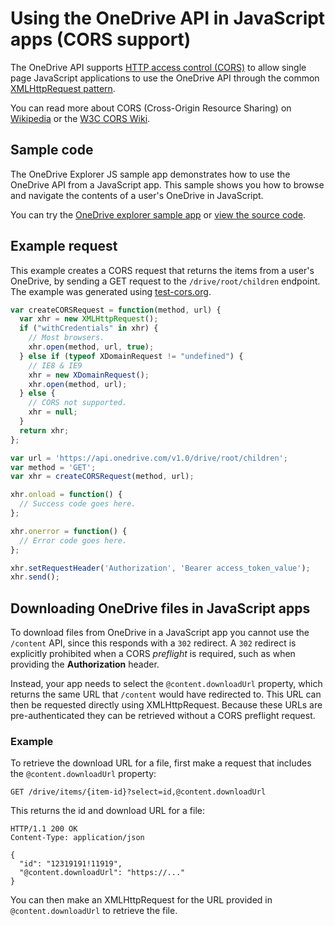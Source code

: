 # Using the OneDrive API in JavaScript apps (CORS support)

The OneDrive API supports [HTTP access control (CORS)](http://www.w3.org/TR/cors/)
to allow single page JavaScript applications to use the OneDrive API through the common [XMLHttpRequest pattern][xhr-scenario].

You can read more about CORS (Cross-Origin Resource Sharing) on [Wikipedia](https://en.wikipedia.org/wiki/Cross-origin_resource_sharing) or the [W3C CORS Wiki](http://www.w3.org/wiki/CORS).

[xhr-scenario]: https://msdn.microsoft.com/en-us/library/hh772834(v=vs.85).aspx

## Sample code

The OneDrive Explorer JS sample app demonstrates how to use the
OneDrive API from a JavaScript app. This sample shows you how to browse and
navigate the contents of a user's OneDrive in JavaScript.

You can try the [OneDrive explorer sample app](https://dev.onedrive.com/odx) or
[view the source code](https://github.com/onedrive/onedrive-explorer-js).

## Example request

This example creates a CORS request that returns the items from a user's
OneDrive, by sending a GET request to the `/drive/root/children` endpoint. The example was generated using [test-cors.org](http://test-cors.org).

```js
var createCORSRequest = function(method, url) {
  var xhr = new XMLHttpRequest();
  if ("withCredentials" in xhr) {
    // Most browsers.
    xhr.open(method, url, true);
  } else if (typeof XDomainRequest != "undefined") {
    // IE8 & IE9
    xhr = new XDomainRequest();
    xhr.open(method, url);
  } else {
    // CORS not supported.
    xhr = null;
  }
  return xhr;
};

var url = 'https://api.onedrive.com/v1.0/drive/root/children';
var method = 'GET';
var xhr = createCORSRequest(method, url);

xhr.onload = function() {
  // Success code goes here.
};

xhr.onerror = function() {
  // Error code goes here.
};

xhr.setRequestHeader('Authorization', 'Bearer access_token_value');
xhr.send();
```

## Downloading OneDrive files in JavaScript apps

To download files from OneDrive in a JavaScript app you cannot use the
`/content` API, since this responds with a `302` redirect. A `302` redirect is explicitly
prohibited when a CORS _preflight_ is required, such as when providing the
**Authorization** header.

Instead, your app needs to select the `@content.downloadUrl` property, which
returns the same URL that `/content` would have redirected to. This URL can then
be requested directly using XMLHttpRequest. Because these URLs are
pre-authenticated they can be retrieved without a CORS preflight request.

### Example

To retrieve the download URL for a file, first make a request that includes
the `@content.downloadUrl` property:

```http
GET /drive/items/{item-id}?select=id,@content.downloadUrl
```

This returns the id and download URL for a file:

```http
HTTP/1.1 200 OK
Content-Type: application/json

{
  "id": "12319191!11919",
  "@content.downloadUrl": "https://..."
}
```

You can then make an XMLHttpRequest for the URL provided in `@content.downloadUrl`
to retrieve the file.

<!-- {
  "type": "#page.annotation",
  "description": "Learn more about using the OneDrive API from a single page JavaScript app",
  "keywords": "cors, http access control, javascript, single, page, application, app",
  "section": "documentation",
  "tocPath": "Misc/Working with CORS"
} -->
